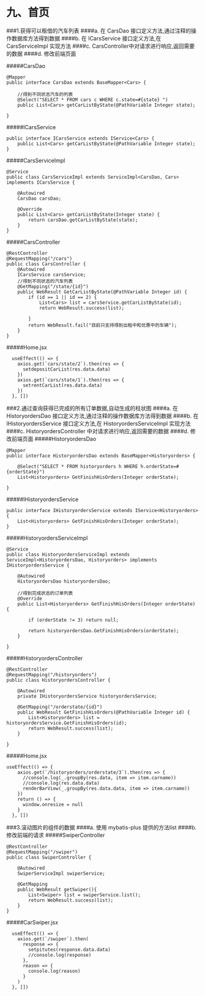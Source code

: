 # 九、首页

###1.获得可以租借的汽车列表
####a. 在 CarsDao 接口定义方法,通过注释的操作数据库方法得到数据
####b. 在 ICarsService 接口定义方法,在 CarsServiceImpl 实现方法
####c. CarsController中对请求进行响应,返回需要的数据
####d. 修改前端页面

#####CarsDao
```
@Mapper
public interface CarsDao extends BaseMapper<Cars> {

    //得到不同状态汽车的列表
    @Select("SELECT * FROM cars c WHERE c.state=#{state} ")
    public List<Cars> getCarListByState(@PathVariable Integer state);

}
```
#####ICarsService
```
public interface ICarsService extends IService<Cars> {
    public List<Cars> getCarListByState(@PathVariable Integer state);
}
```
#####CarsServiceImpl
```
@Service
public class CarsServiceImpl extends ServiceImpl<CarsDao, Cars> implements ICarsService {

    @Autowired
    CarsDao carsDao;

    @Override
    public List<Cars> getCarListByState(Integer state) {
        return carsDao.getCarListByState(state);
    }
}
```
#####CarsController
```
@RestController
@RequestMapping("/cars")
public class CarsController {
    @Autowired
    ICarsService carsService;
    //得到不同状态的汽车列表
    @GetMapping("/state/{id}")
    public WebResult GetCarListByState(@PathVariable Integer id) {
        if (id == 1 || id == 2) {
            List<Cars> list = carsService.getCarListByState(id);
            return WebResult.success(list);

        }
        return WebResult.fail("目前只支持得到出租中和优惠中的车辆");
    }
}
```
#####Home.jsx
```
  useEffect(() => {
    axios.get(`cars/state/2`).then(res => {
      setdepositCarList(res.data.data)
    })
    axios.get(`cars/state/1`).then(res => {
      setrentCarList(res.data.data)
    })
  }, [])
```

###2.通过查询获得已完成的所有订单数据,自动生成的柱状图
####a. 在 HistoryordersDao 接口定义方法,通过注释的操作数据库方法得到数据
####b. 在 IHistoryordersService 接口定义方法,在 HistoryordersServiceImpl 实现方法
####c. HistoryordersController 中对请求进行响应,返回需要的数据
####d. 修改前端页面
#####HistoryordersDao
```
@Mapper
public interface HistoryordersDao extends BaseMapper<Historyorders> {

    @Select("SELECT * FROM historyorders h WHERE h.orderState=#{orderState}")
    List<Historyorders> GetFinishHisOrders(Integer orderState);

}
```
#####IHistoryordersService
```
public interface IHistoryordersService extends IService<Historyorders> {
    List<Historyorders> GetFinishHisOrders(Integer orderState);
}
```
#####HistoryordersServiceImpl
```
@Service
public class HistoryordersServiceImpl extends ServiceImpl<HistoryordersDao, Historyorders> implements IHistoryordersService {

    @Autowired
    HistoryordersDao historyordersDao;

    //得到完成状态的订单列表
    @Override
    public List<Historyorders> GetFinishHisOrders(Integer orderState) {

        if (orderState != 3) return null;

        return historyordersDao.GetFinishHisOrders(orderState);
    }

}
```

#####HistoryordersController
```
@RestController
@RequestMapping("/historyorders")
public class HistoryordersController {

    @Autowired
    private IHistoryordersService historyordersService;
    
    @GetMapping("/orderstate/{id}")
    public WebResult GetFinishHisOrders(@PathVariable Integer id) {
        List<Historyorders> list = historyordersService.GetFinishHisOrders(id);
        return WebResult.success(list);
    }
    
}
```

#####Home.jsx
```
useEffect(() => {
    axios.get(`/historyorders/orderstate/3`).then(res => {
      //console.log(_.groupBy(res.data, item => item.carname))
      //console.log(res.data.data)
      renderBarView(_.groupBy(res.data.data, item => item.carname))
    })
    return () => {
      window.onresize = null
    }
  }, [])
```


###3.滚动图片的组件的数据
####a. 使用 mybatis-plus 提供的方法list
####b.修改前端的请求
#####SwiperController
```
@RestController
@RequestMapping("/swiper")
public class SwiperController {

    @Autowired
    SwiperServiceImpl swiperService;

    @GetMapping
    public WebResult getSwiper(){
        List<Swiper> list = swiperService.list();
        return WebResult.success(list);
    }
}
```
#####CarSwiper.jsx
```
  useEffect(() => {
    axios.get(`/swiper`).then(
      response => {
        setpitutes(response.data.data)
        //console.log(response)
      },
      reason => {
        console.log(reason)
      }
    )
  }, [])
```

